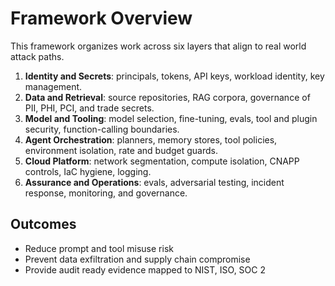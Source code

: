 # Framework Overview
This framework organizes work across six layers that align to real world attack paths.

1. **Identity and Secrets**: principals, tokens, API keys, workload identity, key management.
2. **Data and Retrieval**: source repositories, RAG corpora, governance of PII, PHI, PCI, and trade secrets.
3. **Model and Tooling**: model selection, fine-tuning, evals, tool and plugin security, function-calling boundaries.
4. **Agent Orchestration**: planners, memory stores, tool policies, environment isolation, rate and budget guards.
5. **Cloud Platform**: network segmentation, compute isolation, CNAPP controls, IaC hygiene, logging.
6. **Assurance and Operations**: evals, adversarial testing, incident response, monitoring, and governance.

## Outcomes
- Reduce prompt and tool misuse risk
- Prevent data exfiltration and supply chain compromise
- Provide audit ready evidence mapped to NIST, ISO, SOC 2
